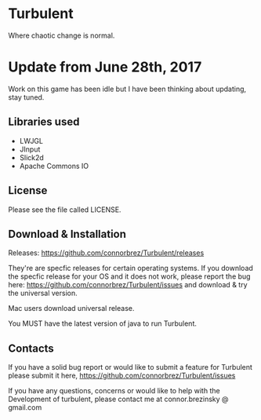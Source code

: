 Turbulent
===============
Where chaotic change is normal. 

Update from June 28th, 2017
===========================
Work on this game has been idle but I have been thinking about updating, stay tuned.

Libraries used
---------------
  - LWJGL
  - JInput
  - Slick2d
  - Apache Commons IO

License
-------------
  Please see the file called LICENSE.

Download & Installation
------------------------
  Releases: https://github.com/connorbrez/Turbulent/releases
  
  They're are specfic releases for certain operating systems. If you download the specfic release for your OS and it does not work, please report the bug here: https://github.com/connorbrez/Turbulent/issues and download & try the universal version. 
  
  Mac users download universal release.
  
  You MUST have the latest version of java to run Turbulent.

Contacts
-----------
  If you have a solid bug report or would like to submit a feature for Turbulent please submit it here, https://github.com/connorbrez/Turbulent/issues 
  
  If you have any questions, concerns or would like to help with the Development of turbulent, please contact me at connor.brezinsky @ gmail.com
  
  

